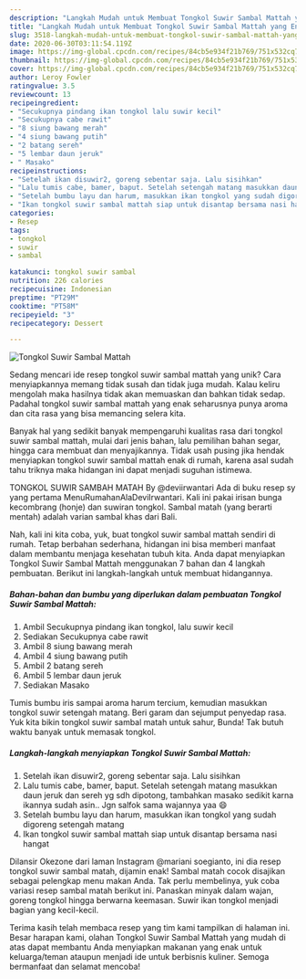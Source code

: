 ```yaml
---
description: "Langkah Mudah untuk Membuat Tongkol Suwir Sambal Mattah yang Enak"
title: "Langkah Mudah untuk Membuat Tongkol Suwir Sambal Mattah yang Enak"
slug: 3518-langkah-mudah-untuk-membuat-tongkol-suwir-sambal-mattah-yang-enak
date: 2020-06-30T03:11:54.119Z
image: https://img-global.cpcdn.com/recipes/84cb5e934f21b769/751x532cq70/tongkol-suwir-sambal-mattah-foto-resep-utama.jpg
thumbnail: https://img-global.cpcdn.com/recipes/84cb5e934f21b769/751x532cq70/tongkol-suwir-sambal-mattah-foto-resep-utama.jpg
cover: https://img-global.cpcdn.com/recipes/84cb5e934f21b769/751x532cq70/tongkol-suwir-sambal-mattah-foto-resep-utama.jpg
author: Leroy Fowler
ratingvalue: 3.5
reviewcount: 13
recipeingredient:
- "Secukupnya pindang ikan tongkol lalu suwir kecil"
- "Secukupnya cabe rawit"
- "8 siung bawang merah"
- "4 siung bawang putih"
- "2 batang sereh"
- "5 lembar daun jeruk"
- " Masako"
recipeinstructions:
- "Setelah ikan disuwir2, goreng sebentar saja. Lalu sisihkan"
- "Lalu tumis cabe, bamer, baput. Setelah setengah matang masukkan daun jeruk dan sereh yg sdh dipotong, tambahkan masako sedikit karna ikannya sudah asin.. Jgn salfok sama wajannya yaa 😄"
- "Setelah bumbu layu dan harum, masukkan ikan tongkol yang sudah digoreng setengah matang"
- "Ikan tongkol suwir sambal mattah siap untuk disantap bersama nasi hangat"
categories:
- Resep
tags:
- tongkol
- suwir
- sambal

katakunci: tongkol suwir sambal 
nutrition: 226 calories
recipecuisine: Indonesian
preptime: "PT29M"
cooktime: "PT58M"
recipeyield: "3"
recipecategory: Dessert

---
```



![Tongkol Suwir Sambal Mattah](https://img-global.cpcdn.com/recipes/84cb5e934f21b769/751x532cq70/tongkol-suwir-sambal-mattah-foto-resep-utama.jpg)

Sedang mencari ide resep tongkol suwir sambal mattah yang unik? Cara menyiapkannya memang tidak susah dan tidak juga mudah. Kalau keliru mengolah maka hasilnya tidak akan memuaskan dan bahkan tidak sedap. Padahal tongkol suwir sambal mattah yang enak seharusnya punya aroma dan cita rasa yang bisa memancing selera kita.

Banyak hal yang sedikit banyak mempengaruhi kualitas rasa dari tongkol suwir sambal mattah, mulai dari jenis bahan, lalu pemilihan bahan segar, hingga cara membuat dan menyajikannya. Tidak usah pusing jika hendak menyiapkan tongkol suwir sambal mattah enak di rumah, karena asal sudah tahu triknya maka hidangan ini dapat menjadi suguhan istimewa.

TONGKOL SUWIR SAMBAH MATAH By @deviirwantari Ada di buku resep sy yang pertama MenuRumahanAlaDeviIrwantari. Kali ini pakai irisan bunga kecombrang (honje) dan suwiran tongkol. Sambal matah (yang berarti mentah) adalah varian sambal khas dari Bali.


Nah, kali ini kita coba, yuk, buat tongkol suwir sambal mattah sendiri di rumah. Tetap berbahan sederhana, hidangan ini bisa memberi manfaat dalam membantu menjaga kesehatan tubuh kita. Anda dapat menyiapkan Tongkol Suwir Sambal Mattah menggunakan 7 bahan dan 4 langkah pembuatan. Berikut ini langkah-langkah untuk membuat hidangannya.

<!--inarticleads1-->

##### Bahan-bahan dan bumbu yang diperlukan dalam pembuatan Tongkol Suwir Sambal Mattah:

1. Ambil Secukupnya pindang ikan tongkol, lalu suwir kecil
1. Sediakan Secukupnya cabe rawit
1. Ambil 8 siung bawang merah
1. Ambil 4 siung bawang putih
1. Ambil 2 batang sereh
1. Ambil 5 lembar daun jeruk
1. Sediakan  Masako


Tumis bumbu iris sampai aroma harum tercium, kemudian masukkan tongkol suwir setengah matang. Beri garam dan sejumput penyedap rasa. Yuk kita bikin tongkol suwir sambal matah untuk sahur, Bunda! Tak butuh waktu banyak untuk memasak tongkol. 

<!--inarticleads2-->

##### Langkah-langkah menyiapkan Tongkol Suwir Sambal Mattah:

1. Setelah ikan disuwir2, goreng sebentar saja. Lalu sisihkan
1. Lalu tumis cabe, bamer, baput. Setelah setengah matang masukkan daun jeruk dan sereh yg sdh dipotong, tambahkan masako sedikit karna ikannya sudah asin.. Jgn salfok sama wajannya yaa 😄
1. Setelah bumbu layu dan harum, masukkan ikan tongkol yang sudah digoreng setengah matang
1. Ikan tongkol suwir sambal mattah siap untuk disantap bersama nasi hangat


Dilansir Okezone dari laman Instagram @mariani soegianto, ini dia resep tongkol suwir sambal matah, dijamin enak! Sambal matah cocok disajikan sebagai pelengkap menu makan Anda. Tak perlu membelinya, yuk coba variasi resep sambal matah berikut ini. Panaskan minyak dalam wajan, goreng tongkol hingga berwarna keemasan. Suwir ikan tongkol menjadi bagian yang kecil-kecil. 

Terima kasih telah membaca resep yang tim kami tampilkan di halaman ini. Besar harapan kami, olahan Tongkol Suwir Sambal Mattah yang mudah di atas dapat membantu Anda menyiapkan makanan yang enak untuk keluarga/teman ataupun menjadi ide untuk berbisnis kuliner. Semoga bermanfaat dan selamat mencoba!
